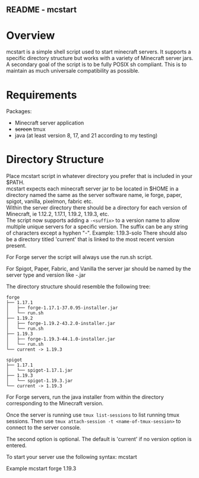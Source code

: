 ## README - mcstart

# Overview
mcstart is a simple shell script used to start minecraft servers.
It supports a specific directory structure but works with a variety of
Minecraft server jars.  
A secondary goal of the script is to be fully POSIX sh compliant. This
is to maintain as much universale compatibility as possible.

# Requirements
Packages:
- Minecraft server application
- ~~screen~~ tmux
- java (at least version 8, 17, and 21 according to my testing)

# Directory Structure
Place mcstart script in whatever directory you prefer that is included
in your $PATH.  
mcstart expects each minecraft server jar to be located in $HOME in a 
directory named the same as the server software name, ie forge, paper,
spigot, vanilla, pixelmon, fabric etc.  
Within the server directory there should be a directory for each version
of Minecraft, ie 1.12.2, 1.17.1, 1.19.2, 1.19.3, etc.  
The script now supports adding a `-<suffix>` to a version name to allow
multiple unique servers for a specific version. The suffix can be any
string of characters except a hyphen "-". Example: 1.19.3-solo 
There should also be a directory titled 'current' that is linked to the
most recent version present.  
  
For Forge server the script will always use the run.sh script.  
  
For Spigot, Paper, Fabric, and Vanilla the server jar should be named
by the server type and version like <server-name>-<MC-version>.jar  
  
The directory structure should resemble the following tree:  

    forge
    ├── 1.17.1
    │   ├── forge-1.17.1-37.0.95-installer.jar
    │   └── run.sh
    ├── 1.19.2
    │   ├── forge-1.19.2-43.2.0-installer.jar
    │   └── run.sh
    ├── 1.19.3
    │   ├── forge-1.19.3-44.1.0-installer.jar
    │   └── run.sh
    └── current -> 1.19.3

    spigot
    ├── 1.17.1
    │   └── spigot-1.17.1.jar
    ├── 1.19.3
    │   └── spigot-1.19.3.jar
    └── current -> 1.19.3

For Forge servers, run the java installer from within the directory
corresponding to the Minecraft version.

Once the server is running use `tmux list-sessions` to list running tmux 
sessions. Then use `tmux attach-session -t <name-of-tmux-session>` to
connect to the server console.

The second option <version> is optional. The default is 'current' if no
version option is entered.

To start your server use the following syntax:
    mcstart <server-type> <version>

Example
    mcstart forge 1.19.3
